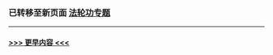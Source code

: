 
### 已转移至新页面 [法轮功专题](N法轮功专题.md?t=03130605) 


----
#### [ >>> 更早内容 <<< ](../indexes/prog424-earlier.md)
